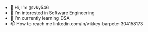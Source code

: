 - 👋 Hi, I’m @vky546
- 👀 I’m interested in Software Engineering
- 🌱 I’m currently learning DSA
- 📫 How to reach me linkedin.com/in/vikkey-barpete-304158173

<!---
vky546/vky546 is a ✨ special ✨ repository because its `README.md` (this file) appears on your GitHub profile.
You can click the Preview link to take a look at your changes.
--->

